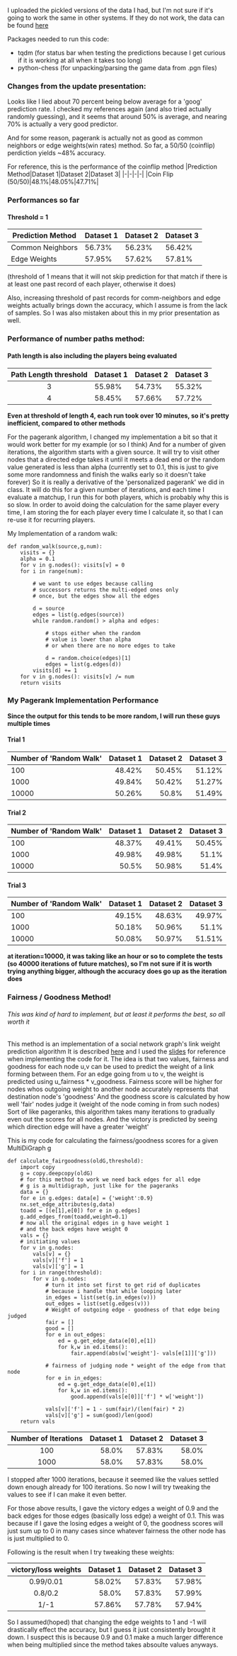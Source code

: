 I uploaded the pickled versions of the data I had, but I'm not sure if it's going to work the same in other systems.
If they do not work, the data can be found [here](https://www.ficsgames.org/download.html)

Packages needed to run this code:
- tqdm (for status bar when testing the predictions because I get curious if it is working at all when it takes too long)        
- python-chess (for unpacking/parsing the game data from .pgn files)

### Changes from the update presentation:
Looks like I lied about 70 percent being below average for a 'goog' prediction rate. I checked my references again (and also tried actually randomly guessing), and it seems that around 50% is average, and nearing 70% is actually a very good predictor.

And for some reason, pagerank is actually not as good as common neighbors or edge weights(win rates) method. 
So far, a 50/50 (coinflip) perdiction yields ~48% accuracy.

For reference, this is the performance of the coinflip method
|Prediction Method|Dataset 1|Dataset 2|Dataset 3|
|-|-|-|-|
|Coin Flip (50/50)|48.1%|48.05%|47.71%|

### Performances so far
#### Threshold = 1
|Prediction Method|Dataset 1|Dataset 2|Dataset 3|
|-|-|-|-|
|Common Neighbors|56.73%|56.23%|56.42%|
|Edge Weights|57.95%|57.62%|57.81%|

(threshold of 1 means that it will not skip prediction for that match if there is at least one past record of each player, otherwise it does)

Also, increasing threshold of past records for comm-neighbors and edge weights actually brings down the accuracy, which I assume is from the lack of samples. So I was also mistaken about this in my prior presentation as well.

### Performance of number paths method:
#### Path length is also including the players being evaluated
|Path Length threshold|Dataset 1|Dataset 2|Dataset 3|
|:-:|-|-|-|
|3|55.98%|54.73%|55.32%|
|4|58.45%|57.66%|57.72%|


**Even at threshold of length 4, each run took over 10 minutes, so it's pretty inefficient, compared to other methods**

For the pagerank algorithm, I changed my implementation a bit so that it would work better for my example (or so I think)
And for a number of given iterations, the algorithm starts with a given source. It will try to visit other nodes that a directed edge takes it until it meets a dead end or the random value generated is less than alpha (currently set to 0.1, this is just to give some more randomness and finish the walks early so it doesn't take forever) 
So it is really a derivative of the 'personalized pagerank' we did in class.
It will do this for a given number of iterations, and each time I evaluate a matchup, I run this for both players, which is probably why this is so slow. In order to avoid doing the calculation for the same player every time, I am storing the for each player every time I calculate it, so that I can re-use it for recurring players.

My Implementation of a random walk:
```
def random_walk(source,g,num):
    visits = {}
    alpha = 0.1
    for v in g.nodes(): visits[v] = 0
    for i in range(num):

        # we want to use edges because calling 
        # successors returns the multi-edged ones only
        # once, but the edges show all the edges
    
        d = source
        edges = list(g.edges(source))
        while random.random() > alpha and edges:

            # stops either when the random 
            # value is lower than alpha
            # or when there are no more edges to take

            d = random.choice(edges)[1]
            edges = list(g.edges(d))
        visits[d] += 1
    for v in g.nodes(): visits[v] /= num
    return visits
```

### My Pagerank Implementation Performance
 **Since the output for this tends to be more random, I will run these guys multiple times**

#### Trial 1
|Number of 'Random Walk'|Dataset 1|Dataset 2|Dataset 3|
|-|-:|-:|-:|
|100|48.42%|50.45%|51.12%|
|1000|49.84%|50.42%|51.27%|
|10000|50.26%|50.8%|51.49%|

#### Trial 2
|Number of 'Random Walk'|Dataset 1|Dataset 2|Dataset 3|
|-|-:|-:|-:|
|100|48.37%|49.41%|50.45%|
|1000|49.98%|49.98%|51.1%|
|10000|50.5%|50.98%|51.4%|

#### Trial 3
|Number of 'Random Walk'|Dataset 1|Dataset 2|Dataset 3|
|-|-:|-:|-:|
|100|49.15%|48.63%|49.97%|
|1000|50.18%|50.96%|51.1%|
|10000|50.08%|50.97%|51.51%|

**at iteration=10000, it was taking like an hour or so to complete the tests (so 40000 iterations of future matches), so I'm not sure if it is worth trying anything bigger, although the accuracy does go up as the iteration does**

### Fairness / Goodness Method!
###### This was kind of hard to implement, but at least it performs the best, so all worth it

This method is an implementation of a social network graph's link weight prediction algorithm
It is described [here](https://cs.stanford.edu/~srijan/wsn/) and I used the [slides](https://cs.umd.edu/~srijan/pubs/wsn-icdm2016.pptx) for reference when implementing the code for it.
The idea is that two values, fairness and goodness for each node u,v can be used to predict the weight of a link forming between them.
For an edge going from u to v, the weight is predicted using u_fairness * v_goodness.
Fairness score will be higher for nodes whos outgoing weight to another node accurately represents that destination node's 'goodness'
And the goodness score is calculated by how well 'fair' nodes judge it (weight of the node coming in from such nodes)
Sort of like pageranks, this algorithm takes many iterations to gradually even out the scores for all nodes.
And the victory is predicted by seeing which direction edge will have a greater 'weight'

This is my code for calculating the fairness/goodness scores for a given MultiDiGraph g

```
def calculate_fairgoodness(oldG,threshold):
    import copy
    g = copy.deepcopy(oldG)
    # for this method to work we need back edges for all edge
    # g is a multidigraph, just like for the pageranks
    data = {}
    for e in g.edges: data[e] = {'weight':0.9}
    nx.set_edge_attributes(g,data)
    toadd = [(e[1],e[0]) for e in g.edges]
    g.add_edges_from(toadd,weight=0.1)
    # now all the original edges in g have weight 1 
    # and the back edges have weight 0
    vals = {}
    # initiating values 
    for v in g.nodes: 
        vals[v] = {}
        vals[v]['f'] = 1
        vals[v]['g'] = 1
    for i in range(threshold):
        for v in g.nodes:
            # turn it into set first to get rid of duplicates
            # because i handle that while looping later
            in_edges = list(set(g.in_edges(v)))
            out_edges = list(set(g.edges(v)))
            # Weight of outgoing edge - goodness of that edge being judged            
            fair = []
            good = []
            for e in out_edges:
                ed = g.get_edge_data(e[0],e[1])
                for k,w in ed.items():
                    fair.append(abs(w['weight']- vals[e[1]]['g']))
            
            # fairness of judging node * weight of the edge from that node
            for e in in_edges:
                ed = g.get_edge_data(e[0],e[1])
                for k,w in ed.items():
                    good.append(vals[e[0]]['f'] * w['weight'])

            vals[v]['f'] = 1 - sum(fair)/(len(fair) * 2)
            vals[v]['g'] = sum(good)/len(good)
    return vals
```

|Number of Iterations|Dataset 1|Dataset 2|Dataset 3|
|:-:|-:|-:|-:|
|100|58.0%|57.83%|58.0%|
|1000|58.0%|57.83%|58.0%|

I stopped after 1000 iterations, because it seemed like the values settled down enough already for 100 iterations.
So now I will try tweaking the values to see if I can make it even better.

For those above results, I gave the victory edges a weight of 0.9 and the back edges for those edges (basically loss edge) a weight of 0.1. This was because if I gave the losing edges a weight of 0, the goodness scores will just sum up to 0 in many cases since whatever fairness the other node has is just multiplied to 0.

Following is the result when I try tweaking these weights:

|victory/loss weights|Dataset 1|Dataset 2|Dataset 3|
|:-:|-:|-:|-:|
|0.99/0.01|58.02%|57.83%|57.98%|
|0.8/0.2|58.0%|57.83%|57.99%|
|1/-1|57.86%|57.78%|57.94%|

So I assumed(hoped) that changing the edge weights to 1 and -1 will drastically effect the accuracy, but I guess it just consistently brought it down.
I suspect this is because 0.9 and 0.1 make a much larger difference when being multiplied since the method takes absoulte values anyways.


